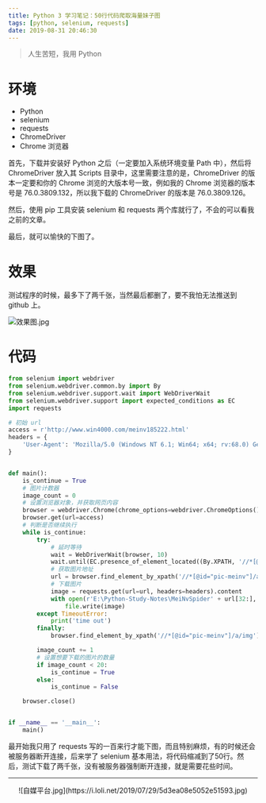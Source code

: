 ```yaml
---
title: Python 3 学习笔记：50行代码爬取海量妹子图
tags: [python, selenium, requests]
date: 2019-08-31 20:46:30
---
```


> 人生苦短，我用 Python

# 环境

- Python
- selenium
- requests
- ChromeDriver
- Chrome 浏览器

首先，下载并安装好 Python 之后（一定要加入系统环境变量 Path 中），然后将 ChromeDriver 放入其 Scripts 目录中，这里需要注意的是，ChromeDriver 的版本一定要和你的 Chrome 浏览的大版本号一致，例如我的 Chrome 浏览器的版本号是 76.0.3809.132，所以我下载的 ChromeDriver 的版本是 76.0.3809.126。

然后，使用 pip 工具安装 selenium 和 requests 两个库就行了，不会的可以看我之前的文章。

最后，就可以愉快的下图了。

# 效果

测试程序的时候，最多下了两千张，当然最后都删了，要不我怕无法推送到 github 上。

![效果图.jpg](https://i.loli.net/2019/08/31/lXcsBQrdGSFzI8a.jpg)

# 代码

```python
from selenium import webdriver
from selenium.webdriver.common.by import By
from selenium.webdriver.support.wait import WebDriverWait
from selenium.webdriver.support import expected_conditions as EC
import requests

# 初始 url
access = r'http://www.win4000.com/meinv185222.html'
headers = {
    'User-Agent': 'Mozilla/5.0 (Windows NT 6.1; Win64; x64; rv:68.0) Gecko/20100101 Firefox/68.0'
}


def main():
    is_continue = True
    # 图片计数器
    image_count = 0
    # 设置浏览器对象，并获取网页内容
    browser = webdriver.Chrome(chrome_options=webdriver.ChromeOptions().add_argument('--headless'))
    browser.get(url=access)
    # 判断是否继续执行
    while is_continue:
        try:
            # 延时等待
            wait = WebDriverWait(browser, 10)
            wait.until(EC.presence_of_element_located((By.XPATH, '//*[@id="pic-meinv"]/a/img')))
            # 获取图片地址
            url = browser.find_element_by_xpath('//*[@id="pic-meinv"]/a/img').get_attribute('url')
            # 下载图片
            image = requests.get(url=url, headers=headers).content
            with open(r'E:\Python-Study-Notes\MeiNvSpider' + url[32:], 'wb') as file:
                file.write(image)
        except TimeoutError:
            print('time out')
        finally:
            browser.find_element_by_xpath('//*[@id="pic-meinv"]/a/img').click()

        image_count += 1
        # 设置想要下载的图片的数量
        if image_count < 20:
            is_continue = True
        else:
            is_continue = False

    browser.close()


if __name__ == '__main__':
    main()

```

最开始我只用了 requests 写的一百来行才能下图，而且特别麻烦，有的时候还会被服务器断开连接，后来学了 selenium 基本用法，将代码缩减到了50行。然后，测试下载了两千张，没有被服务器强制断开连接，就是需要花些时间。



------

<div align="center">
    ![自媒平台.jpg](https://i.loli.net/2019/07/29/5d3ea08e5052e51593.jpg)
</div>

